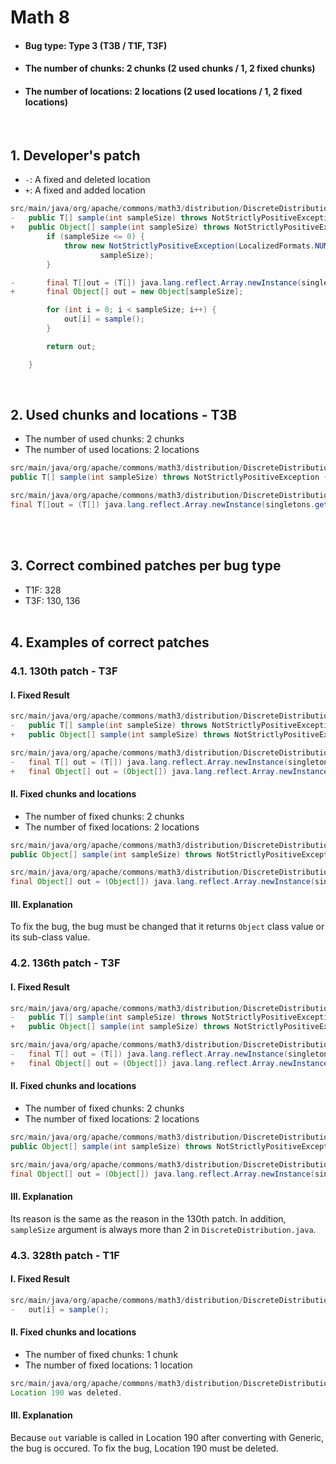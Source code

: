 # Math 8
* <h4>Bug type: Type 3 (T3B / T1F, T3F)</h4>
* <h4>The number of chunks: 2 chunks (2 used chunks / 1, 2 fixed chunks)</h4>
* <h4>The number of locations: 2 locations (2 used locations / 1, 2 fixed locations)</h4>
<br>

## 1. Developer's patch
* `-`: A fixed and deleted location
* `+`: A fixed and added location
```java
src/main/java/org/apache/commons/math3/distribution/DiscreteDistribution.java: 181-195
-   public T[] sample(int sampleSize) throws NotStrictlyPositiveException {
+   public Object[] sample(int sampleSize) throws NotStrictlyPositiveException {
        if (sampleSize <= 0) {
            throw new NotStrictlyPositiveException(LocalizedFormats.NUMBER_OF_SAMPLES,
                    sampleSize);
        }

-       final T[]out = (T[]) java.lang.reflect.Array.newInstance(singletons.get(0).getClass(), sampleSize);
+       final Object[] out = new Object[sampleSize];

        for (int i = 0; i < sampleSize; i++) {
            out[i] = sample();
        }

        return out;

    }
```
<br>

## 2. Used chunks and locations - T3B
* The number of used chunks: 2 chunks
* The number of used locations: 2 locations
```java
src/main/java/org/apache/commons/math3/distribution/DiscreteDistribution.java: 181
public T[] sample(int sampleSize) throws NotStrictlyPositiveException {
```

```java
src/main/java/org/apache/commons/math3/distribution/DiscreteDistribution.java: 187
final T[]out = (T[]) java.lang.reflect.Array.newInstance(singletons.get(0).getClass(), sampleSize);
```
<br><br>

## 3. Correct combined patches per bug type
* T1F: 328
* T3F: 130, 136
<br><br>

## 4. Examples of correct patches
### 4.1. 130th patch - T3F
#### I. Fixed Result
```java
src/main/java/org/apache/commons/math3/distribution/DiscreteDistribution.java: 181
-   public T[] sample(int sampleSize) throws NotStrictlyPositiveException {
+   public Object[] sample(int sampleSize) throws NotStrictlyPositiveException {
```

```java
src/main/java/org/apache/commons/math3/distribution/DiscreteDistribution.java: 188
-   final T[] out = (T[]) java.lang.reflect.Array.newInstance(singletons.get(0).getClass(), sampleSize);
+   final Object[] out = (Object[]) java.lang.reflect.Array.newInstance(singletons.get(sampleSize).getClass(), sampleSize);
```

#### II. Fixed chunks and locations
* The number of fixed chunks: 2 chunks
* The number of fixed locations: 2 locations
```java
src/main/java/org/apache/commons/math3/distribution/DiscreteDistribution.java: 181
public Object[] sample(int sampleSize) throws NotStrictlyPositiveException {
```

```java
src/main/java/org/apache/commons/math3/distribution/DiscreteDistribution.java: 188
final Object[] out = (Object[]) java.lang.reflect.Array.newInstance(singletons.get(sampleSize).getClass(), sampleSize);
```

#### III. Explanation
To fix the bug, the bug must be changed that it returns ```Object``` class value or its sub-class value.
<br>

### 4.2. 136th patch - T3F
#### I. Fixed Result
```java
src/main/java/org/apache/commons/math3/distribution/DiscreteDistribution.java: 181
-   public T[] sample(int sampleSize) throws NotStrictlyPositiveException {
+   public Object[] sample(int sampleSize) throws NotStrictlyPositiveException {
```

```java
src/main/java/org/apache/commons/math3/distribution/DiscreteDistribution.java: 188
-   final T[] out = (T[]) java.lang.reflect.Array.newInstance(singletons.get(0).getClass(), sampleSize);
+   final Object[] out = (Object[]) java.lang.reflect.Array.newInstance(singletons.get(1).getClass(), sampleSize);
```

#### II. Fixed chunks and locations
* The number of fixed chunks: 2 chunks
* The number of fixed locations: 2 locations
```java
src/main/java/org/apache/commons/math3/distribution/DiscreteDistribution.java: 181
public Object[] sample(int sampleSize) throws NotStrictlyPositiveException {
```

```java
src/main/java/org/apache/commons/math3/distribution/DiscreteDistribution.java: 188
final Object[] out = (Object[]) java.lang.reflect.Array.newInstance(singletons.get(1).getClass(), sampleSize);
```

#### III. Explanation
Its reason is the same as the reason in the 130th patch. In addition, ```sampleSize``` argument is always more than 2 in ```DiscreteDistribution.java```.
<br>

### 4.3. 328th patch - T1F
#### I. Fixed Result
```java
src/main/java/org/apache/commons/math3/distribution/DiscreteDistribution.java: 190
-   out[i] = sample();
```

#### II. Fixed chunks and locations
* The number of fixed chunks: 1 chunk
* The number of fixed locations: 1 location
```java
src/main/java/org/apache/commons/math3/distribution/DiscreteDistribution.java: 190
Location 190 was deleted.
```

#### III. Explanation
Because ```out``` variable is called in Location 190 after converting with Generic, the bug is occured. To fix the bug, Location 190 must be deleted.
<br><br>